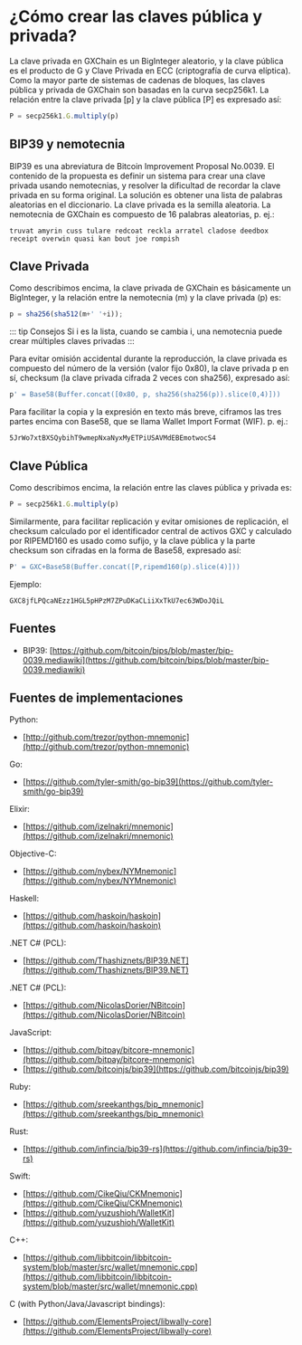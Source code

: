 # ¿Cómo crear las claves pública y privada?

La clave privada en GXChain es un BigInteger aleatorio, y la clave pública es el producto de G y Clave Privada en ECC (criptografía de curva elíptica). Como la mayor parte de sistemas de cadenas de bloques, las claves pública y privada de GXChain son basadas en la curva secp256k1. La relación entre la clave privada [p] y la clave pública [P] es expresado así:

``` js
P = secp256k1.G.multiply(p)
```

## BIP39 y nemotecnia

BIP39 es una abreviatura de Bitcoin Improvement Proposal No.0039. El contenido de la propuesta es definir un sistema para crear una clave privada usando nemotecnias, y resolver la dificultad de recordar la clave privada en su forma original. La solución es obtener una lista de palabras aleatorias en el diccionario. La clave privada es la semilla aleatoria. La nemotecnia de GXChain es compuesto de 16 palabras aleatorias, p. ej.:

```
truvat amyrin cuss tulare redcoat reckla arratel cladose deedbox receipt overwin quasi kan bout joe rompish
```

## Clave Privada

Como describimos encima, la clave privada de GXChain es básicamente un BigInteger, y la relación entre la nemotecnia (m) y la clave privada (p) es:

``` js
p = sha256(sha512(m+' '+i));
```

::: tip Consejos
Si i es la lista, cuando se cambia i, una nemotecnia puede crear múltiples claves privadas
:::

Para evitar omisión accidental durante la reproducción, la clave privada es compuesto del número de la versión (valor fijo 0x80), la clave privada p en sí, checksum (la clave privada cifrada 2 veces con sha256), expresado así: 

``` js
p' = Base58(Buffer.concat([0x80, p, sha256(sha256(p)).slice(0,4)]))
```

Para facilitar la copia y la expresión en texto más breve, ciframos las tres partes encima con Base58, que se llama Wallet Import Format (WIF). p. ej.:

```
5JrWo7xtBXSQybihT9wmepNxaNyxMyETPiUSAVMdEBEmotwocS4
```

## Clave Pública

Como describimos encima, la relación entre las claves pública y privada es:

``` js
P = secp256k1.G.multiply(p)
```

Similarmente, para facilitar replicación y evitar omisiones de replicación, el checksum calculado por el identificador central de activos GXC y calculado por RIPEMD160 es usado como sufijo, y la clave pública y la parte checksum son cifradas en la forma de Base58, expresado así:

``` js
P' = GXC+Base58(Buffer.concat([P,ripemd160(p).slice(4)]))
```

Ejemplo:

```
GXC8jfLPQcaNEzz1HGL5pHPzM7ZPuDKaCLiiXxTkU7ec63WDoJQiL
```

## Fuentes

- BIP39: [https://github.com/bitcoin/bips/blob/master/bip-0039.mediawiki](https://github.com/bitcoin/bips/blob/master/bip-0039.mediawiki)

## Fuentes de implementaciones

Python:
* [http://github.com/trezor/python-mnemonic](http://github.com/trezor/python-mnemonic)

Go:
* [https://github.com/tyler-smith/go-bip39](https://github.com/tyler-smith/go-bip39)

Elixir:
* [https://github.com/izelnakri/mnemonic](https://github.com/izelnakri/mnemonic)

Objective-C:
* [https://github.com/nybex/NYMnemonic](https://github.com/nybex/NYMnemonic)

Haskell:
* [https://github.com/haskoin/haskoin](https://github.com/haskoin/haskoin)

.NET C# (PCL):
* [https://github.com/Thashiznets/BIP39.NET](https://github.com/Thashiznets/BIP39.NET)

.NET C# (PCL):
* [https://github.com/NicolasDorier/NBitcoin](https://github.com/NicolasDorier/NBitcoin)

JavaScript:
* [https://github.com/bitpay/bitcore-mnemonic](https://github.com/bitpay/bitcore-mnemonic)
* [https://github.com/bitcoinjs/bip39](https://github.com/bitcoinjs/bip39)

Ruby:
* [https://github.com/sreekanthgs/bip_mnemonic](https://github.com/sreekanthgs/bip_mnemonic)

Rust:
* [https://github.com/infincia/bip39-rs](https://github.com/infincia/bip39-rs)

Swift:
* [https://github.com/CikeQiu/CKMnemonic](https://github.com/CikeQiu/CKMnemonic)
* [https://github.com/yuzushioh/WalletKit](https://github.com/yuzushioh/WalletKit)

C++:
* [https://github.com/libbitcoin/libbitcoin-system/blob/master/src/wallet/mnemonic.cpp](https://github.com/libbitcoin/libbitcoin-system/blob/master/src/wallet/mnemonic.cpp)

C (with Python/Java/Javascript bindings):
* [https://github.com/ElementsProject/libwally-core](https://github.com/ElementsProject/libwally-core)
